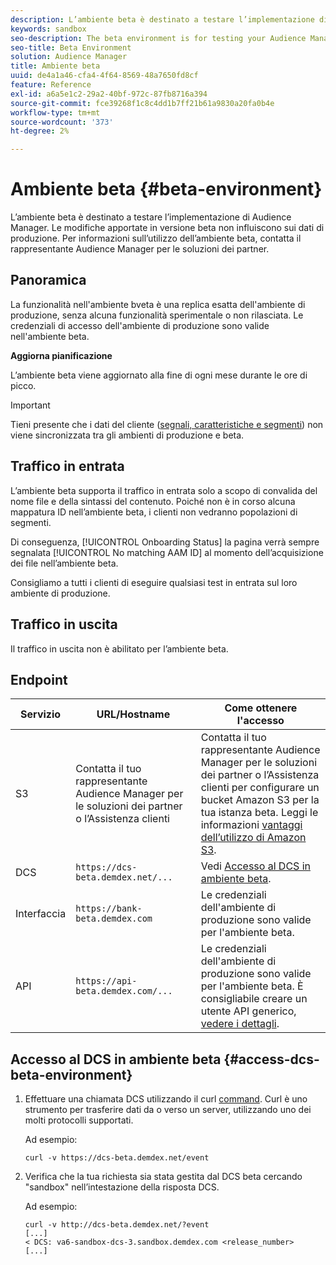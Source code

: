 ```yaml
---
description: L’ambiente beta è destinato a testare l’implementazione di Audience Manager. Le modifiche apportate in versione beta non influiscono sui dati di produzione. Per informazioni sull’utilizzo dell’ambiente beta, contatta il rappresentante Audience Manager per le soluzioni dei partner.
keywords: sandbox
seo-description: The beta environment is for testing your Audience Manager implementation. Changes made in beta do not affect production data. Contact your Audience Manager Partner Solutions representative if you're interested in using the beta environment.
seo-title: Beta Environment
solution: Audience Manager
title: Ambiente beta
uuid: de4a1a46-cfa4-4f64-8569-48a7650fd8cf
feature: Reference
exl-id: a6a5e1c2-29a2-40bf-972c-87fb8716a394
source-git-commit: fce39268f1c8c4dd1b7ff21b61a9830a20fa0b4e
workflow-type: tm+mt
source-wordcount: '373'
ht-degree: 2%

---
```


# Ambiente beta {#beta-environment}

L’ambiente beta è destinato a testare l’implementazione di Audience Manager. Le modifiche apportate in versione beta non influiscono sui dati di produzione. Per informazioni sull’utilizzo dell’ambiente beta, contatta il rappresentante Audience Manager per le soluzioni dei partner.

## Panoramica

La funzionalità nell&#39;ambiente bveta è una replica esatta dell&#39;ambiente di produzione, senza alcuna funzionalità sperimentale o non rilasciata. Le credenziali di accesso dell&#39;ambiente di produzione sono valide nell&#39;ambiente beta.

**Aggiorna pianificazione**

L’ambiente beta viene aggiornato alla fine di ogni mese durante le ore di picco.

>[!IMPORTANT]
>
>Tieni presente che i dati del cliente ([segnali, caratteristiche e segmenti](https://experienceleague.adobe.com/docs/audience-manager/user-guide/reference/signal-trait-segment.html?lang=en)) non viene sincronizzata tra gli ambienti di produzione e beta.

## Traffico in entrata

L’ambiente beta supporta il traffico in entrata solo a scopo di convalida del nome file e della sintassi del contenuto. Poiché non è in corso alcuna mappatura ID nell’ambiente beta, i clienti non vedranno popolazioni di segmenti.

Di conseguenza, [!UICONTROL Onboarding Status] la pagina verrà sempre segnalata [!UICONTROL No matching AAM ID] al momento dell’acquisizione dei file nell’ambiente beta.

Consigliamo a tutti i clienti di eseguire qualsiasi test in entrata sul loro ambiente di produzione.

## Traffico in uscita

Il traffico in uscita non è abilitato per l’ambiente beta.

## Endpoint

| Servizio | URL/Hostname | Come ottenere l&#39;accesso |
|--- |--- | --- |
| S3 | Contatta il tuo rappresentante Audience Manager per le soluzioni dei partner o l’Assistenza clienti | Contatta il tuo rappresentante Audience Manager per le soluzioni dei partner o l’Assistenza clienti per configurare un bucket Amazon S3 per la tua istanza beta. Leggi le informazioni [vantaggi dell’utilizzo di Amazon S3](../reference/amazon-s3.md). |
| DCS | `https://dcs-beta.demdex.net/...` | Vedi [Accesso al DCS in ambiente beta](../reference/beta-environment.md#access-dcs-beta-environment). |
| Interfaccia | `https://bank-beta.demdex.com` | Le credenziali dell&#39;ambiente di produzione sono valide per l&#39;ambiente beta. |
| API | `https://api-beta.demdex.com/...` | Le credenziali dell&#39;ambiente di produzione sono valide per l&#39;ambiente beta. È consigliabile creare un utente API generico, [vedere i dettagli](../api/rest-api-main/aam-api-getting-started.md#requirements). |

## Accesso al DCS in ambiente beta {#access-dcs-beta-environment}

1. Effettuare una chiamata DCS utilizzando il curl [command](https://curl.haxx.se/docs/manpage.html). Curl è uno strumento per trasferire dati da o verso un server, utilizzando uno dei molti protocolli supportati.

   Ad esempio:

   `curl -v https://dcs-beta.demdex.net/event`

1. Verifica che la tua richiesta sia stata gestita dal DCS beta cercando &quot;sandbox&quot; nell’intestazione della risposta DCS.

   Ad esempio:

   ```
   curl -v http://dcs-beta.demdex.net/?event
   [...]
   < DCS: va6-sandbox-dcs-3.sandbox.demdex.com <release_number>
   [...]
   ```

<!--

1. Determine the load balancer's endpoint IP addresses.

   Run the `dig`  [command](https://en.wikipedia.org/wiki/Dig_(command)) to determine the IP address of the nearest load balancer. The `dig` command queries the Domain Name System and returns the name and IP addresses of the [!DNL Audience Manager] [!UICONTROL Data Collection Servers (DCS)].

   ```
   dig dcs-beta.demdex.net
   ...
   dcs-sandbox-1754093861.us-east-1.elb.amazonaws.com. 60 IN A 52.87.15.51
   dcs-sandbox-1754093861.us-east-1.elb.amazonaws.com. 60 IN A 50.16.150.8
   dcs-sandbox-1754093861.us-east-1.elb.amazonaws.com. 60 IN A 52.2.228.100
   ```

2. Using one of the addresses in the above table, add a static DNS entry in the [!DNL /etc/hosts] file.

   On Windows, modify [!DNL c:\WINDOWS\system32\drivers\etc\hosts].

   For example:

   [!DNL 52.87.15.51 *`samplepartner`*.demdex.net]

   >[!NOTE]
   >
   >The addresses change occasionally, so you must keep your [!DNL /etc/hosts] file up to date.

   Additionally, if you need to set up ID synchronization, you must add a similar entry for [!DNL dpm.demdex.net.]

   [!DNL 52.87.15.51 dpm.demdex.net]. 

3. Make a DCS call, using the `curl` [command](https://curl.haxx.se/docs/manpage.html). Curl is a tool to transfer data from or to a server, using one of many supported protocols.

   For example:

   [!DNL https://<domain>/event?product=camera] 

4. Verify that your request was served by the beta DCS by looking for "sandbox" in the DCS response header.

   For example:

   ```
   curl -v https://dcs-beta.demdex.net/?event
   [...]
   < DCS: va6-sandbox-dcs-3.sandbox.demdex.com <release_number>
   [...]
   ```

   -->
